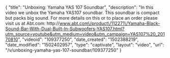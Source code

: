 {
    "title": "Unboxing: Yamaha YAS 107 Soundbar",
    "description": "In this video we unbox the Yamaha YAS107 soundbar.  This soundbar is compact but packs big sound.  For more details on this or to place an order please visit us at Abt.com: http:\/\/www.abt.com\/product\/112271\/Yamaha-Black-Sound-Bar-With-Dual-Built-In-Subwoofers-YAS107.html?utm_source=youtube&utm_medium=video&utm_campaign=YAS107%20_20170810",
    "videoid": "109377250",
    "date_created": "1502388219",
    "date_modified": "1502402957",
    "type": "captivate",
    "layout": "video",
    "url": "\/v\/unboxing-yamaha-yas-107-soundbar\/109377250"
}